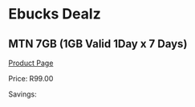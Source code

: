 
# Ebucks Dealz
## MTN 7GB (1GB Valid 1Day x 7 Days)
[Product Page](https://www.ebucks.com/web/shop/productSelected.do?prodId=1194737304&catId=300)

Price: R99.00

Savings: 


	
